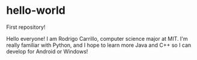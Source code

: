 # hello-world
First repository!

Hello everyone! I am Rodrigo Carrillo, computer science major at MIT.
I'm really familiar with Python, and I hope to learn more Java and C++
so I can develop for Android or Windows!
